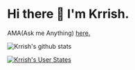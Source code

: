 # Hi there 👋 I'm Krrish.

AMA(Ask me Anything) [here.](https://github.com/Krrishdhaneja/Krrishdhaneja/discussions)

![Krrish's github stats](https://github-readme-stats.vercel.app/api?username=Krrishdhaneja&show_icons=true&theme=default)

[![Krrish's User States](https://github-readme-stats.vercel.app/api/top-langs/?username=Krrishdhaneja&layout=compact&card_width=445)](https://github.com/Krrishdhaneja)
<!--
**Krrishdhaneja/Krrishdhaneja** is a ✨ _special_ ✨ repository because its `README.md` (this file) appears on your GitHub profile.

Here are some ideas to get you started:

- 🔭 I’m currently working on ...
- 🌱 I’m currently learning ...
- 👯 I’m looking to collaborate on ...
- 🤔 I’m looking for help with ...
- 💬 Ask me about ...
- 📫 How to reach me: ...
- 😄 Pronouns: ...
- ⚡ Fun fact: ...
-->
